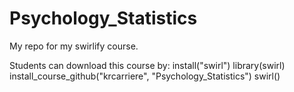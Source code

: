 # Psychology_Statistics
My repo for my swirlify course.


Students can download this course by: 
install("swirl")
library(swirl)
install_course_github("krcarriere", "Psychology_Statistics")
swirl()

